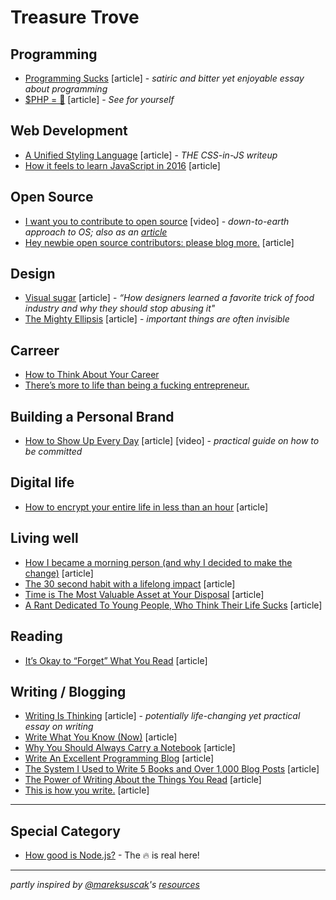 # Treasure Trove

## Programming

- [Programming Sucks](https://www.stilldrinking.org/programming-sucks) [article] - _satiric and bitter yet enjoyable essay about programming_
- [$PHP = 💩](https://medium.com/fuzz/php-a0d0b1d365d8) [article] - _See for yourself_

## Web Development

- [A Unified Styling Language](https://medium.com/seek-blog/a-unified-styling-language-d0c208de2660) [article] - _THE CSS-in-JS writeup_
- [How it feels to learn JavaScript in 2016](https://hackernoon.com/how-it-feels-to-learn-javascript-in-2016-d3a717dd577f) [article]
 
## Open Source

- [I want you to contribute to open source](https://www.youtube.com/watch?v=hwdeUG_gySI) [video] - _down-to-earth approach to OS; also as an [article](http://mxstbr.blog/2017/02/creating-open-source-projects/)_
- [Hey newbie open source contributors: please blog more.](https://medium.freecodecamp.org/new-contributors-to-open-source-please-blog-more-920af14cffd) [article]

## Design

- [Visual sugar](https://uxdesign.cc/visual-sugar-f46b47ee04e5) [article] - _“How designers learned a favorite trick of food industry and why they should stop abusing it"_
- [The Mighty Ellipsis](https://medium.com/@jsaito/the-mighty-ellipsis-6c2c00ddc864) [article] - _important things are often invisible_

## Carreer

- [How to Think About Your Career](https://medium.com/the-year-of-the-looking-glass/how-to-think-about-your-career-abf5300eba08)
- [There’s more to life than being a fucking entrepreneur.](https://medium.com/hi-my-name-is-jon/theres-more-to-life-than-being-a-fucking-entrepreneur-332bce126731)

## Building a Personal Brand

- [How to Show Up Every Day](https://seanwes.com/2015/how-to-show-up-every-day/) [article] [video] - _practical guide on how to be committed_

## Digital life

- [How to encrypt your entire life in less than an hour](https://medium.freecodecamp.org/tor-signal-and-beyond-a-law-abiding-citizens-guide-to-privacy-1a593f2104c3) [article]

## Living well
- [How I became a morning person (and why I decided to make the change)](https://medium.com/time-dorks/how-i-became-a-morning-person-and-why-i-decided-to-make-the-change-eb1b012a16e5) [article]
- [The 30 second habit with a lifelong impact](https://medium.com/swlh/the-30-second-habit-with-a-lifelong-impact-2c3f948ead98) [article]
- [Time is The Most Valuable Asset at Your Disposal](https://medium.com/the-mission/time-is-the-most-valuable-asset-at-your-disposal-417c0a3f71eb) [article]
- [A Rant Dedicated To Young People, Who Think Their Life Sucks](https://medium.com/personal-growth/a-rant-dedicated-to-young-people-who-think-their-life-sucks-87b230b634a2) [article]

## Reading

- [It’s Okay to “Forget” What You Read](https://medium.com/the-polymath-project/its-okay-to-forget-what-you-read-f4ef1c34cc01) [article]

## Writing / Blogging

- [Writing Is Thinking](https://alistapart.com/article/writing-is-thinking) [article] - _potentially life-changing yet practical essay on writing_
- [Write What You Know (Now)](https://alistapart.com/column/write-what-you-know-now) [article]
- [Why You Should Always Carry a Notebook](https://medium.com/the-mission/why-you-should-always-carry-a-notebook-5617803767e0) [article]
- [Write An Excellent Programming Blog](https://emptysqua.re/blog/write-an-excellent-programming-blog/) [article]
- [The System I Used to Write 5 Books and Over 1,000 Blog Posts](https://medium.com/the-mission/the-system-i-used-to-write-5-books-and-over-1-000-blog-posts-5872451d7461) [article]
- [The Power of Writing About the Things You Read](https://medium.com/the-mission/the-power-of-writing-about-the-things-you-read-fc1e81314d0) [article]
- [This is how you write.](https://medium.com/the-mission/this-is-how-you-write-c7cb9610d97d) [article]

---

## Special Category

- [How good is Node.js?](https://www.quora.com/How-good-is-Node-js/answer/Nick-Steele-7?srid=i9xR&share=3dc778d4) - The 🔥 is real here!

---

_partly inspired by [@mareksuscak](http://github.com/mareksuscak)'s [resources](http://github.com/mareksuscak/resources)_